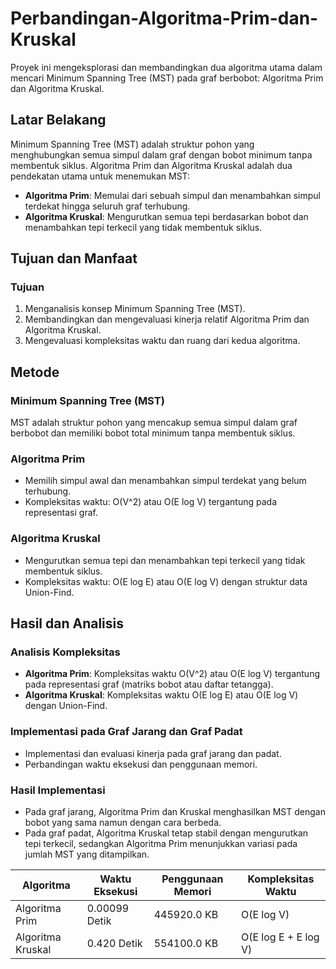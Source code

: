 # Perbandingan-Algoritma-Prim-dan-Kruskal
Proyek ini mengeksplorasi dan membandingkan dua algoritma utama dalam mencari Minimum Spanning Tree (MST) pada graf berbobot: Algoritma Prim dan Algoritma Kruskal.

## Latar Belakang

Minimum Spanning Tree (MST) adalah struktur pohon yang menghubungkan semua simpul dalam graf dengan bobot minimum tanpa membentuk siklus. Algoritma Prim dan Algoritma Kruskal adalah dua pendekatan utama untuk menemukan MST:

- **Algoritma Prim**: Memulai dari sebuah simpul dan menambahkan simpul terdekat hingga seluruh graf terhubung.
- **Algoritma Kruskal**: Mengurutkan semua tepi berdasarkan bobot dan menambahkan tepi terkecil yang tidak membentuk siklus.

## Tujuan dan Manfaat

### Tujuan
1. Menganalisis konsep Minimum Spanning Tree (MST).
2. Membandingkan dan mengevaluasi kinerja relatif Algoritma Prim dan Algoritma Kruskal.
3. Mengevaluasi kompleksitas waktu dan ruang dari kedua algoritma.

## Metode

### Minimum Spanning Tree (MST)
MST adalah struktur pohon yang mencakup semua simpul dalam graf berbobot dan memiliki bobot total minimum tanpa membentuk siklus.

### Algoritma Prim
- Memilih simpul awal dan menambahkan simpul terdekat yang belum terhubung.
- Kompleksitas waktu: O(V^2) atau O(E log V) tergantung pada representasi graf.

### Algoritma Kruskal
- Mengurutkan semua tepi dan menambahkan tepi terkecil yang tidak membentuk siklus.
- Kompleksitas waktu: O(E log E) atau O(E log V) dengan struktur data Union-Find.

## Hasil dan Analisis

### Analisis Kompleksitas
- **Algoritma Prim**: Kompleksitas waktu O(V^2) atau O(E log V) tergantung pada representasi graf (matriks bobot atau daftar tetangga).
- **Algoritma Kruskal**: Kompleksitas waktu O(E log E) atau O(E log V) dengan Union-Find.

### Implementasi pada Graf Jarang dan Graf Padat
- Implementasi dan evaluasi kinerja pada graf jarang dan padat.
- Perbandingan waktu eksekusi dan penggunaan memori.

### Hasil Implementasi
- Pada graf jarang, Algoritma Prim dan Kruskal menghasilkan MST dengan bobot yang sama namun dengan cara berbeda.
- Pada graf padat, Algoritma Kruskal tetap stabil dengan mengurutkan tepi terkecil, sedangkan Algoritma Prim menunjukkan variasi pada jumlah MST yang ditampilkan.

| Algoritma       | Waktu Eksekusi | Penggunaan Memori | Kompleksitas Waktu   |
|-----------------|----------------|-------------------|----------------------|
| Algoritma Prim  | 0.00099 Detik  | 445920.0 KB       | O(E log V)           |
| Algoritma Kruskal| 0.420 Detik    | 554100.0 KB       | O(E log E + E log V) |
